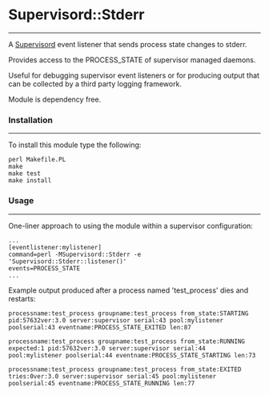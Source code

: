 # Supervisord::Stderr
---
A [Supervisord](https://supervisord.org/ "Supervisor: A Process Control System") event listener that sends process state changes to stderr.

Provides access to the PROCESS_STATE of supervisor managed daemons.

Useful for debugging supervisor event listeners or for producing output that can be collected by a third party logging framework.

Module is dependency free.

### Installation
---
To install this module type the following:
```
perl Makefile.PL
make
make test
make install
```

### Usage
---
One-liner approach to using the module within a supervisor configuration:
```
...
[eventlistener:mylistener]
command=perl -MSupervisord::Stderr -e 'Supervisord::Stderr::listener()'
events=PROCESS_STATE
...
```

Example output produced after a process named 'test_process' dies and restarts:

```
processname:test_process groupname:test_process from_state:STARTING pid:57632ver:3.0 server:supervisor serial:43 pool:mylistener poolserial:43 eventname:PROCESS_STATE_EXITED len:87

processname:test_process groupname:test_process from_state:RUNNING expected:1 pid:57632ver:3.0 server:supervisor serial:44 pool:mylistener poolserial:44 eventname:PROCESS_STATE_STARTING len:73

processname:test_process groupname:test_process from_state:EXITED tries:0ver:3.0 server:supervisor serial:45 pool:mylistener poolserial:45 eventname:PROCESS_STATE_RUNNING len:77
```
